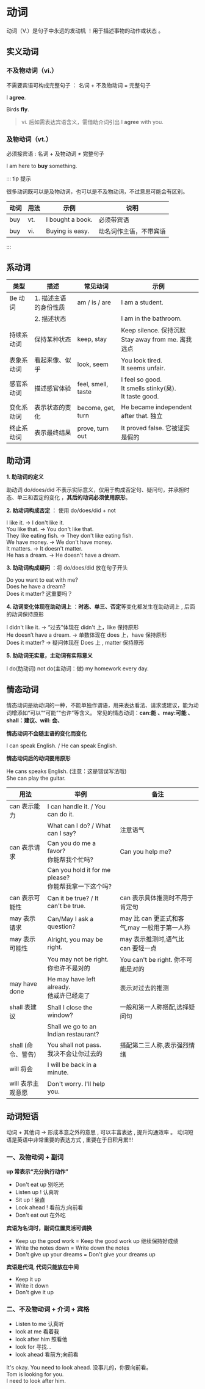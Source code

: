 # 动词

动词（V.）是句子中永远的发动机 ！用于描述事物的动作或状态 。

## 实义动词

### 不及物动词（vi.）

不需要宾语可构成完整句子 ： 名词 + 不及物动词 = 完整句子

I **agree**.

Birds **fly**.

> vi. 后如需表达宾语含义，需借助介词引出
> I **agree** with you.

### 及物动词（vt.）

必须接宾语 : 名词 + 及物动词 ≠ 完整句子

I am here to **buy** something.

::: tip 提示

很多动词既可以是及物动词，也可以是不及物动词，不过意思可能会有区别。

| 动词 | 用法 | 示例             | 说明                   |
| ---- | ---- | ---------------- | ---------------------- |
| buy  | vt.  | I bought a book. | 必须带宾语             |
| buy  | vi.  | Buying is easy.  | 动名词作主语，不带宾语 |

:::

## 系动词

| 类型       | 描述                  | 常见动词           | 示例                                                             |
| ---------- | --------------------- | ------------------ | ---------------------------------------------------------------- |
| Be 动词    | 1. 描述主语的身份性质 | am / is / are      | I am a student.                                                  |
|            | 2. 描述状态           |                    | I am in the bathroom.                                            |
| 持续系动词 | 保持某种状态          | keep, stay         | Keep silence. 保持沉默 <br/> Stay away from me. 离我远点         |
| 表象系动词 | 看起来像、似乎        | look, seem         | You look tired. <br/> It seems unfair.                           |
| 感官系动词 | 描述感官体验          | feel, smell, taste | I feel so good. <br/> It smells stinky(臭). <br/> It taste good. |
| 变化系动词 | 表示状态的变化        | become, get, turn  | He became independent after that. 独立                           |
| 终止系动词 | 表示最终结果          | prove, turn out    | It proved false. 它被证实是假的                                  |

## 助动词

**1. 助动词的定义**

助动词 do/does/did 不表示实际意义，仅用于构成否定句、疑问句，并承担时态、单三和否定的变化 ，**其后的动词必须使用原形**。

**2. 助动词构成否定** ： 使用 do/does/did + not

I like it. → I don't like it. <br/>
You like that. → You don't like that. <br/>
They like eating fish. → They don't like eating fish. <br/>
We have money. → We don't have money. <br/>
It matters. → It doesn't matter. <br/>
He has a dream. → He doesn't have a dream. <br/>

**3. 助动词构成疑问** ：将 do/does/did 放在句子开头

Do you want to eat with me? <br/>
Does he have a dream? <br/>
Does it matter? 这重要吗？<br/>

**4. 动词变化体现在助动词上** ：**时态、单三、否定**等变化都发生在助动词上 , 后面的动词保持原形

I didn't like it. → “过去”体现在 didn't 上，like 保持原形 <br/>
He doesn’t have a dream. → 单数体现在 does 上，have 保持原形 <br/>
Does it matter? → 疑问体现在 Does 上 , matter 保持原形 <br/>

**5. 助动词无实意，主动词有实际意义**

I do(助动词) not do(主动词：做) my homework every day.

## 情态动词

情态动词是助动词的一种，不能单独作谓语，用来表达看法、请求或建议，能为动词增添如“可以”“可能”“也许”等含义。
常见的情态动词：**can:能 、may:可能 、 shall：建议、will: 会、**

**情态动词不会随主语的变化而变化**

I can speak English. / He can speak English.

**情态动词后的动词要用原形**

He cans speaks English. (注意：这是错误写法哦) <br/>
She can play the guitar.

| 用法               | 举例                                                       | 备注                                         |
| ------------------ | ---------------------------------------------------------- | -------------------------------------------- |
| can 表示能力       | I can handle it. / You can do it.                          |                                              |
|                    | What can I do? / What can I say?                           | 注意语气                                     |
| can 表示请求       | Can you do me a favor? <br/> 你能帮我个忙吗?               | Can you help me?                             |
|                    | Can you hold it for me please? <br/> 你能帮我拿一下这个吗? |                                              |
| can 表示可能性     | Can it be true? / It can't be true.                        | can 表示具体推测时不用于肯定句               |
| may 表示请求       | Can/May I ask a question?                                  | may 比 can 更正式和客气,may 一般用于第一人称 |
| may 表示可能性     | Alright, you may be right.                                 | may 表示推测时,语气比 can 要轻一点           |
|                    | You may not be right. <br/> 你也许不是对的                 | You can't be right. 你不可能是对的           |
| may have done      | He may have left already. <br/> 他或许已经走了             | 表示对过去的推测                             |
| shall 表建议       | Shall I close the window?                                  | 一般和第一人称搭配,选择疑问句                |
|                    | Shall we go to an Indian restaurant?                       |                                              |
| shall (命令、警告) | You shall not pass. <br/> 我决不会让你过去的               | 搭配第二三人称,表示强烈情绪                  |
| will 将会          | I will be back in a minute.                                |                                              |
| will 表示主观意愿  | Don't worry. I'll help you.                                |                                              |

## 动词短语

动词 + 其他词 → 形成本意之外的意思 , 可以丰富表达 , 提升沟通效率 。
动词短语是英语中非常重要的表达方式 , 重要在于日积月累!!!

### 一、及物动词 + 副词

**up 常表示“充分执行动作”**

- Don't eat up 别吃光
- Listen up ! 认真听
- Sit up ! 坐直
- Look ahead ! 看前方;向前看
- Don't eat out 在外吃

**宾语为名词时，副词位置灵活可调换**

- Keep up the good work = Keep the good work up 继续保持好成绩
- Write the notes down = Write down the notes
- Don't give up your dreams = Don't give your dreams up

**宾语是代词, 代词只能放在中间**

- Keep it up
- Write it down
- Don't give it up

### 二、不及物动词 + 介词 + 宾格

- Listen to me 认真听
- look at me 看着我
- look after him 照看他
- look for 寻找...
- look ahead 看前方;向前看

It's okay. You need to look ahead. 没事儿的，你要向前看。 <br/>
Tom is looking for you. <br/>
I need to look after him. <br/>
